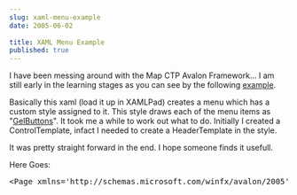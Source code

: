```yaml
---
slug: xaml-menu-example
date: 2005-06-02
 
title: XAML Menu Example
published: true
---
```

I have been messing around with the Map CTP Avalon Framework... I am still early in the learning stages as you can see by the following <a href="http://www.kinlan.co.uk/source_samples/MenuExample.xaml">example</a>.<p />Basically this xaml (load it up in XAMLPad) creates a menu which has a custom style assigned to it. This style draws each of the menu items as "<a href="http://www.designerslove.net/2005/06/gelbutton-custom-control.html/tag" rel="tag">GelButtons</a>". It took me a while to work out what to do. Initially I created a ControlTemplate, infact I needed to create a HeaderTemplate in the style.<p />It was pretty straight forward in the end. I hope someone finds it usefull.<p />Here Goes:<p /><div class="CodeRay">
  <div class="code"><pre>&lt;Page xmlns='http://schemas.microsoft.com/winfx/avalon/2005'     xmlns:x='http://schemas.microsoft.com/winfx/xaml/2005'&gt;    &lt;DockPanel&gt;        &lt;Border Background='SkyBlue' BorderBrush='Black'         BorderThickness='1' DockPanel.Dock='Top'&gt;            &lt;Menu Background='SkyBlue'&gt;                &lt;MenuItem Header='Language' &gt;                    &lt;MenuItem Header='English'                                      Name='english' /&gt;                    &lt;MenuItem Header='German'                              Name='german'  /&gt;                    &lt;MenuItem Header='Italian'                              Name='italian'/&gt;                &lt;/MenuItem&gt;            &lt;/Menu&gt;        &lt;/Border&gt;        &lt;Border Height='25' Background='SkyBlue'                BorderBrush='Black' BorderThickness='1'                 DockPanel.Dock='Top'&gt;        &lt;/Border&gt;        &lt;Border Height='25' Background='#ffff99'             BorderBrush='Black' BorderThickness='1'             DockPanel.Dock='Bottom'&gt;            &lt;TextBlock Foreground='black'&gt;Dock = 'Bottom'            &lt;/TextBlock&gt;        &lt;/Border&gt;        &lt;Border Width='200' Background='PaleGreen'             BorderBrush='Black' BorderThickness='1'             DockPanel.Dock='Left'&gt;            &lt;TextBlock Foreground='black'&gt;Dock = 'Left'            &lt;/TextBlock&gt;        &lt;/Border&gt;        &lt;Border Background='White' BorderBrush='Black'                BorderThickness='1'&gt;            &lt;TextFlow Background='LightSkyBlue'                 Foreground='Black'                 FontFamily='Palatino Linotype'                 FontSize='14'                 FontWeight='Normal' TextAlignment='Left'                 TextWrap='Wrap'&gt;                &lt;Paragraph&gt;                    &lt;LineBreak/&gt;                &lt;/Paragraph&gt;            &lt;/TextFlow&gt;        &lt;/Border&gt;    &lt;/DockPanel&gt;    &lt;Page.Resources&gt;        &lt;Style TargetType='{x:Type MenuItem}'             x:Key='{x:Type MenuItem}' &gt;            &lt;Setter Property='HeaderTemplate'&gt;                &lt;Setter.Value&gt;                    &lt;DataTemplate DataType='{x:Type MenuItem}' &gt;                        &lt;Grid Width='{TemplateBinding Width}'                             Height='{TemplateBinding Height}' &gt;                            &lt;Rectangle x:Name='GelBackground'                     Opacity='1' RadiusX='9' RadiusY='9'                     Fill='{TemplateBinding ContentControl.Background}'                      Stroke='VerticalGradient #cc000000 white '                      StrokeThickness='1'  /&gt;                            &lt;Rectangle x:Name='GelShine'                                 Margin='4,3,4,0'                                 VerticalAlignment='top'                                 RadiusX='6'                                 RadiusY='6' Opacity='1'                                 Fill='VerticalGradient                                     #ccffffff transparent'                                 Stroke='transparent'                                  Height='15px' &gt;&lt;/Rectangle&gt;                            &lt;ContentPresenter                                  x:Name='GelButtonContentShadow'                                 VerticalAlignment='center'                                  HorizontalAlignment='center'                                  Content='{TemplateBinding                                        ContentControl.Content}'                                  Margin='15,5,15,5'                                  TextBlock.Foreground='black'                                  RenderTransform='translate 0 1' /&gt;                            &lt;ContentPresenter                                 x:Name='GelButtonContentWhite'                                 VerticalAlignment='center'                                 HorizontalAlignment='center'                                 Content='{TemplateBinding                                     ContentControl.Content}'                                 Margin='15,5,15,5'                                 TextBlock.Foreground='white' /&gt;                        &lt;/Grid&gt;                        &lt;DataTemplate.Triggers&gt;                            &lt;Trigger Property='IsMouseOver'                                 Value='True'&gt;                                &lt;Setter Property='MenuItem.Background'                                  Value='Red'&gt;&lt;/Setter&gt;                            &lt;/Trigger&gt;                            &lt;Trigger Property='IsMouseOver'                                 Value='False'&gt;                                &lt;Setter Property='MenuItem.Background'                                     Value='SkyBlue'&gt;&lt;/Setter&gt;                            &lt;/Trigger&gt;                        &lt;/DataTemplate.Triggers&gt;                    &lt;/DataTemplate&gt;                &lt;/Setter.Value&gt;            &lt;/Setter&gt;        &lt;/Style&gt;    &lt;/Page.Resources&gt;&lt;/Page&gt;</pre></div>
</div>
<p />

